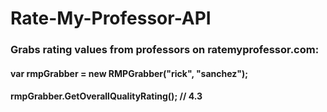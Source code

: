 # Rate-My-Professor-API
### Grabs rating values from professors on ratemyprofessor.com:

#### var rmpGrabber = new RMPGrabber("rick", "sanchez");
#### rmpGrabber.GetOverallQualityRating(); // 4.3
